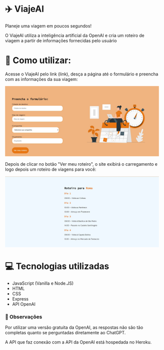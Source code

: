 # :airplane: ViajeAI


Planeje uma viagem em poucos segundos!

O ViajeAI utiliza a inteligência artificial da OpenAI e cria um roteiro de viagem a partir de informações fornecidas pelo usuário

# :pushpin: Como utilizar:

Acesse o ViajeAI pelo link (link), desça a página até o formulário e preencha com as informações da sua viagem:

![Formulário](/assets/img/form.jpg)

Depois de clicar no botão "Ver meu roteiro", o site exibirá o carregamento e logo depois um roteiro de viagens para você:

![Roteiro](/assets/img/roteiro.jpg)

# :computer: Tecnologias utilizadas

* JavaScript (Vanilla e Node.JS)
* HTML
* CSS
* Express
* API OpenAI

### :mag_right: Observações

Por utilizar uma versão gratuita da OpenAI, as respostas não são tão completas quanto se perguntadas diretamente ao ChatGPT.

A API que faz conexão com a API da OpenAI está hospedada no Heroku.